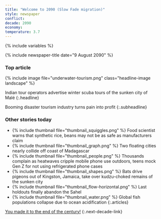 ```yaml
---
title: "Welcome to 2090 (Slow Fade migration)"
style: newspaper
conflict: 
decade: 2090
economy: 
temperature: 3.7
---
```


{% include variables %}

{% include newspaper-title date="9 August 2090" %}

### Top article

{% include image file="underwater-tourism.png" class="headline-image landscape" %}

Indian tour operators advertise winter scuba tours of the sunken city of Malé
{:.headline}

Booming disaster tourism industry turns pain into profit
{:.subheadline}

### Other stories today

- {% include thumbnail file="thumbnail_squiggles.png" %} Food scientist warns that synthetic rice, beans may not be as safe as manufacturers claim
- {% include thumbnail file="thumbnail_graph.png" %} Two floating cities nearly collide off coast of Madagascar
- {% include thumbnail file="thumbnail_people.png" %} Thousands complain as heatwaves cripple mobile phone use outdoors, teens mock Gen Z for not using refrigerated phone cases
- {% include thumbnail file="thumbnail_shapes.png" %} Bats drive pigeons out of Kingston, Jamaica, take over kudzu-choked remains of the sunken city
- {% include thumbnail file="thumbnail_flow-horizontal.png" %} Last holdouts finally abandon the Sahel
- {% include thumbnail file="thumbnail_water.png" %} Global fish populations collapse due to ocean acidification
{:.articles}

[You made it to the end of the century!](ending_2100-slow-fade.html)
{:.next-decade-link}
